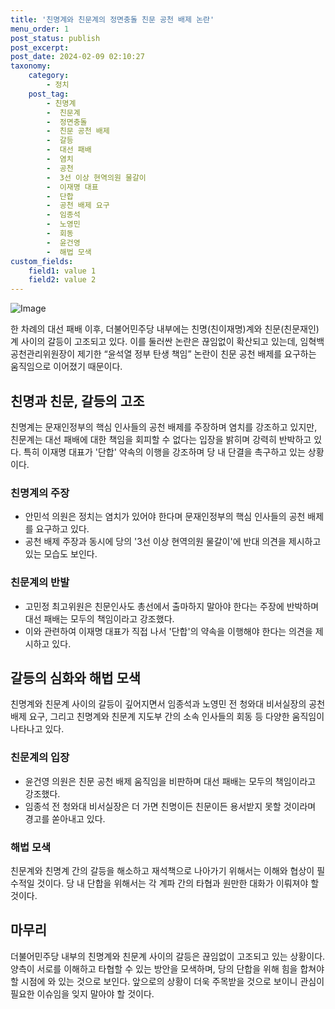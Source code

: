 ```yaml
---
title: '친명계와 친문계의 정면충돌 친문 공천 배제 논란'
menu_order: 1
post_status: publish
post_excerpt: 
post_date: 2024-02-09 02:10:27
taxonomy:
    category:
        - 정치
    post_tag:
        - 친명계
        -  친문계
        -  정면충돌
        -  친문 공천 배제
        -  갈등
        -  대선 패배
        -  염치
        -  공천
        -  3선 이상 현역의원 물갈이
        -  이재명 대표
        -  단합
        -  공천 배제 요구
        -  임종석
        -  노영민
        -  회동
        -  윤건영
        -  해법 모색
custom_fields:
    field1: value 1
    field2: value 2
---
```


![Image](https://imgnews.pstatic.net/image/082/2024/02/08/0001254934_001_20240208134306195.jpg?type=w647)

한 차례의 대선 패배 이후, 더불어민주당 내부에는 친명(친이재명)계와 친문(친문재인)계 사이의 갈등이 고조되고 있다. 이를 둘러싼 논란은 끊임없이 확산되고 있는데, 임혁백 공천관리위원장이 제기한 “윤석열 정부 탄생 책임” 논란이 친문 공천 배제를 요구하는 움직임으로 이어졌기 때문이다.
## 친명과 친문, 갈등의 고조
친명계는 문재인정부의 핵심 인사들의 공천 배제를 주장하며 염치를 강조하고 있지만, 친문계는 대선 패배에 대한 책임을 회피할 수 없다는 입장을 밝히며 강력히 반박하고 있다. 특히 이재명 대표가 '단합' 약속의 이행을 강조하며 당 내 단결을 촉구하고 있는 상황이다.
### 친명계의 주장
- 안민석 의원은 정치는 염치가 있어야 한다며 문재인정부의 핵심 인사들의 공천 배제를 요구하고 있다.
- 공천 배제 주장과 동시에 당의 '3선 이상 현역의원 물갈이'에 반대 의견을 제시하고 있는 모습도 보인다.
### 친문계의 반발
- 고민정 최고위원은 친문인사도 총선에서 출마하지 말아야 한다는 주장에 반박하며 대선 패배는 모두의 책임이라고 강조했다.
- 이와 관련하여 이재명 대표가 직접 나서 '단합'의 약속을 이행해야 한다는 의견을 제시하고 있다.
## 갈등의 심화와 해법 모색
친명계와 친문계 사이의 갈등이 깊어지면서 임종석과 노영민 전 청와대 비서실장의 공천 배제 요구, 그리고 친명계와 친문계 지도부 간의 소속 인사들의 회동 등 다양한 움직임이 나타나고 있다.
### 친문계의 입장
- 윤건영 의원은 친문 공천 배제 움직임을 비판하며 대선 패배는 모두의 책임이라고 강조했다.
- 임종석 전 청와대 비서실장은 더 가면 친명이든 친문이든 용서받지 못할 것이라며 경고를 쏟아내고 있다.
### 해법 모색
친문계와 친명계 간의 갈등을 해소하고 재석책으로 나아가기 위해서는 이해와 협상이 필수적일 것이다. 당 내 단합을 위해서는 각 계파 간의 타협과 원만한 대화가 이뤄져야 할 것이다.
## 마무리
더불어민주당 내부의 친명계와 친문계 사이의 갈등은 끊임없이 고조되고 있는 상황이다. 양측이 서로를 이해하고 타협할 수 있는 방안을 모색하며, 당의 단합을 위해 힘을 합쳐야 할 시점에 와 있는 것으로 보인다. 앞으로의 상황이 더욱 주목받을 것으로 보이니 관심이 필요한 이슈임을 잊지 말아야 할 것이다.
